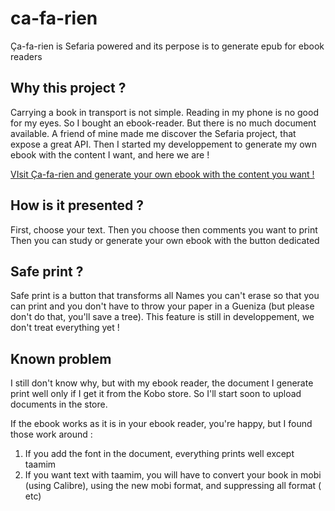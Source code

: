 # ca-fa-rien
Ça-fa-rien is Sefaria powered and its perpose is to generate epub for ebook readers 

## Why this project ?
Carrying a book in transport is not simple.
Reading in my phone is no good for my eyes.
So I bought an ebook-reader. But there is no much document available.
A friend of mine made me discover the Sefaria project, that expose a great API.
Then I started my developpement to generate my own ebook with the content I want, and here we are !

[VIsit Ça-fa-rien and generate your own ebook with the content you want !](http://dan.sebbah.fr/ca-fa-rien/index.html?book=Judges&chapter=1#&textVersion=The_Holy_Scriptures:_A_New_Translation_(JPS_1917)##)

## How is it presented ?
First, choose your text.
Then you choose then comments you want to print
Then you can study or generate your own ebook with the button dedicated

## Safe print ?
Safe print is a button that transforms all Names you can't erase so that you can print and you don't have to throw your paper in a Gueniza (but please don't do that, you'll save a tree).
This feature is still in developpement, we don't treat everything yet !

## Known problem
I still don't know why, but with my ebook reader, the document I generate print well only if I get it from the Kobo store.
So I'll start soon to upload documents in the store.

If the ebook works as it is in your ebook reader, you're happy, but I found those work around :
1) If you add the font in the document, everything prints well except taamim
2) If you want text with taamim, you will have to convert your book in mobi (using Calibre), using the new mobi format, and suppressing all format (<u> </u> <b> </b> <strong> </strong> etc)
